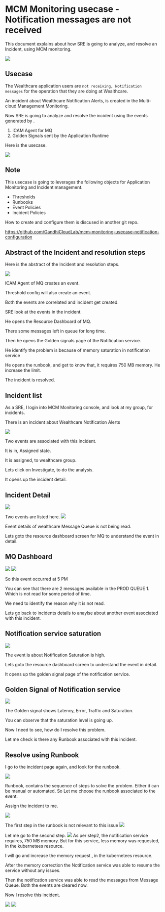 # MCM Monitoring usecase - Notification messages are not received

This document explains about how  SRE  is going to analyze, and resolve an Incident, using MCM monitoring. 

<img src="images/20-notification-1.png">


## Usecase

The Wealthcare application users are `not receiving, Notification messages` for the operation that they are doing at Wealthcare.

An incident about Wealthcare Notification Alerts, is created in the Multi-cloud Management Monitoring.

Now SRE is going to analyze and resolve the incident using the events generated by . 
1.	ICAM Agent for MQ
2.	Golden Signals sent by the Application Runtime


Here is the usecase.

<img src="images/20-notification-2.png">


## Note

This usecase is going to leverages the following objects for Application Monitoring and Incident management.
- Thresholds
- Runbooks
- Event Policies
- Incident Policies

How to create and configure them is discused in another git repo. 

https://github.com/GandhiCloudLab/mcm-monitoring-usecase-notification-configuration


## Abstract of the Incident and resolution steps

Here is the abstract of the Incident and resolution steps.

<img src="images/20-notification-3.png">


ICAM Agent of MQ creates an event.

Threshold config will also create an event.

Both the events are correlated and incident get created.

SRE look at the events in the incident.

He opens the Resource Dashboard of MQ.

There some messages left in queue for long time.

Then he opens the Golden signals page of the Notification service.

He identify the problem is because of memory saturation in notification service 

He opens the runbook, and get to know that, it requires 750 MB memory. He increase the limit.

The incident is resolved. 


## Incident list

As a SRE, I  login into MCM Monitoring console, and look at my group, for incidents. 

There is an incident about Wealthcare Notification Alerts

<img src="images/11-notification-1.png">

Two  events  are  associated with this incident.

It is in, Assigned state.

It is assigned, to wealthcare group.

Lets click on Investigate, to do the analysis.

It opens up the incident detail.

## Incident Detail

<img src="images/11-notification-2.png">

Two events are listed here.
<img src="images/11-notification-3.png">

Event details of wealthcare Message Queue is not being read.

Lets goto the resource dashboard screen for MQ to understand the event in detail.

## MQ Dashboard

<img src="images/12-notification-1.png">
<img src="images/12-notification-2.png">

So this event occurred at 5 PM

You can see that there are 2 messages available in the PROD QUEUE 1. Which is not read for some period of time.

We need to identify the reason why it is not read. 

Lets go back to incidents details to anaylse about another event associated with this incident.

## Notification service saturation

<img src="images/11-notification-4.png">

The event is about Notification Saturation is high.

Lets goto the resource dashboard screen to understand the event in detail.

It opens up the golden signal page of the notification service.

## Golden Signal of Notification service

<img src="images/12-notification-3.png">

The Golden signal shows Latency, Error, Traffic and Saturation. 

You can observe that the saturation level is going up.  

Now I need to see, how do I resolve this problem. 

Let me check is there any Runbook associated with this incident. 

## Resolve using Runbook

I go to the incident page again, and look for the runbook.

<img src="images/13-notification-1.png">

Runbook, contains the sequence of steps to solve the problem. Either it can be manual or automated. So Let me choose the runbook associated to the event.

Assign the incident to me. 

<img src="images/13-notification-2.png">

The first step in the runbook is not relevant to this issue
<img src="images/13-notification-3.png">

Let me go to the second step.
<img src="images/13-notification-4.png">
As per step2, the notification service requires, 750 MB memory. 
But for this service, less memory was requested, in the kubernetees resource. 

I will go and increase the memory request , in the kubernetees resource.

After the memory correction the Notification service was able to resume the service without any issues. 

Then the notification service was able to read the messages from Message Queue. Both the events are cleared now.


Now I resolve this incident.

<img src="images/13-notification-5.png">

<img src="images/13-notification-6.png">
